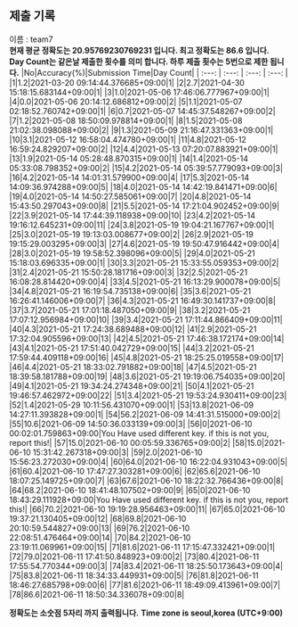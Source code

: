 


  
## 제출 기록  
이름 : team7  
**현재 평균 정확도는 20.95769230769231 입니다. 최고 정확도는 86.6 입니다.**  
**Day Count는 같은날 제출한 횟수를 의미 합니다. 하루 제출 횟수는 5번으로 제한 됩니다.**
|No|Accuracy(%)|Submission Time|Day Count|
| :---: | :---: | :---: | :---: |
|1|1.2|2021-03-20 09:14:44.376685+09:00|1|
|2|2.7|2021-04-30 15:18:15.683144+09:00|1|
|3|1.0|2021-05-06 17:46:06.777967+09:00|1|
|4|0.0|2021-05-06 20:14:12.686812+09:00|2|
|5|1.1|2021-05-07 02:18:52.760742+09:00|1|
|6|0.7|2021-05-07 14:45:37.548267+09:00|2|
|7|1.2|2021-05-08 18:50:09.978814+09:00|1|
|8|1.5|2021-05-08 21:02:38.098088+09:00|2|
|9|1.3|2021-05-09 21:16:47.331363+09:00|1|
|10|3.1|2021-05-12 16:58:04.474780+09:00|1|
|11|4.8|2021-05-12 16:59:24.829207+09:00|2|
|12|4.4|2021-05-13 07:20:07.883921+09:00|1|
|13|1.9|2021-05-14 05:28:48.870315+09:00|1|
|14|1.4|2021-05-14 05:33:08.798352+09:00|2|
|15|4.2|2021-05-14 05:39:57.779093+09:00|3|
|16|4.2|2021-05-14 14:01:31.579900+09:00|4|
|17|5.3|2021-05-14 14:09:36.974288+09:00|5|
|18|4.0|2021-05-14 14:42:19.841471+09:00|6|
|19|4.0|2021-05-14 14:50:27.585061+09:00|7|
|20|4.8|2021-05-14 15:43:50.297043+09:00|8|
|21|5.5|2021-05-14 17:21:04.902452+09:00|9|
|22|3.9|2021-05-14 17:44:39.118938+09:00|10|
|23|4.2|2021-05-14 19:16:12.645231+09:00|11|
|24|3.8|2021-05-19 19:04:21.167767+09:00|1|
|25|3.0|2021-05-19 19:13:03.008677+09:00|2|
|26|2.9|2021-05-19 19:15:29.003295+09:00|3|
|27|4.6|2021-05-19 19:50:47.916442+09:00|4|
|28|3.0|2021-05-19 19:58:52.398096+09:00|5|
|29|4.0|2021-05-21 15:18:03.696335+09:00|1|
|30|3.3|2021-05-21 15:33:55.059353+09:00|2|
|31|2.4|2021-05-21 15:50:28.181716+09:00|3|
|32|2.5|2021-05-21 16:08:28.814420+09:00|4|
|33|4.5|2021-05-21 16:13:29.900078+09:00|5|
|34|4.8|2021-05-21 16:19:54.735138+09:00|6|
|35|3.6|2021-05-21 16:26:41.146006+09:00|7|
|36|4.3|2021-05-21 16:49:30.141737+09:00|8|
|37|3.7|2021-05-21 17:01:18.487050+09:00|9|
|38|3.2|2021-05-21 17:07:12.956984+09:00|10|
|39|3.4|2021-05-21 17:11:44.866409+09:00|11|
|40|4.3|2021-05-21 17:24:38.689488+09:00|12|
|41|2.9|2021-05-21 17:32:04.905596+09:00|13|
|42|4.5|2021-05-21 17:46:38.172174+09:00|14|
|43|4.1|2021-05-21 17:51:40.042729+09:00|15|
|44|3.2|2021-05-21 17:59:44.409118+09:00|16|
|45|4.8|2021-05-21 18:25:25.019558+09:00|17|
|46|4.4|2021-05-21 18:33:02.791882+09:00|18|
|47|4.5|2021-05-21 18:39:58.181788+09:00|19|
|48|3.6|2021-05-21 19:19:06.754035+09:00|20|
|49|4.1|2021-05-21 19:34:24.274348+09:00|21|
|50|4.1|2021-05-21 19:46:57.462972+09:00|22|
|51|3.4|2021-05-21 19:53:24.930411+09:00|23|
|52|1.4|2021-05-29 10:11:56.431070+09:00|1|
|53|13.8|2021-06-09 14:27:11.393828+09:00|1|
|54|56.2|2021-06-09 14:41:31.515000+09:00|2|
|55|10.6|2021-06-09 14:50:36.033139+09:00|3|
|56|0|2021-06-10 00:02:01.759863+09:00|You Have used different key. if this is not you, report this!|
|57|15.0|2021-06-10 00:05:59.336765+09:00|2|
|58|15.0|2021-06-10 15:31:42.267318+09:00|3|
|59|2.0|2021-06-10 15:56:23.272030+09:00|4|
|60|64.0|2021-06-10 16:22:04.931043+09:00|5|
|61|60.4|2021-06-10 17:47:27.303281+09:00|6|
|62|65.6|2021-06-10 18:07:25.149725+09:00|7|
|63|67.6|2021-06-10 18:22:32.766436+09:00|8|
|64|68.2|2021-06-10 18:41:48.107502+09:00|9|
|65|0|2021-06-10 18:43:29.111928+09:00|You Have used different key. if this is not you, report this!|
|66|70.2|2021-06-10 19:19:28.956463+09:00|11|
|67|65.0|2021-06-10 19:37:21.130405+09:00|12|
|68|69.8|2021-06-10 20:10:59.544827+09:00|13|
|69|76.2|2021-06-10 22:08:51.476464+09:00|14|
|70|84.2|2021-06-10 23:19:11.069961+09:00|15|
|71|81.6|2021-06-11 17:15:47.332421+09:00|1|
|72|79.0|2021-06-11 17:41:50.848923+09:00|2|
|73|80.4|2021-06-11 17:55:54.770344+09:00|3|
|74|83.4|2021-06-11 18:25:50.173643+09:00|4|
|75|83.8|2021-06-11 18:34:33.449931+09:00|5|
|76|81.8|2021-06-11 18:46:27.685798+09:00|6|
|77|81.6|2021-06-11 18:49:09.413961+09:00|7|
|78|86.6|2021-06-11 18:50:34.336078+09:00|8|


**정확도는 소숫점 5자리 까지 출력됩니다.**
**Time zone is seoul,korea (UTC+9:00)**
